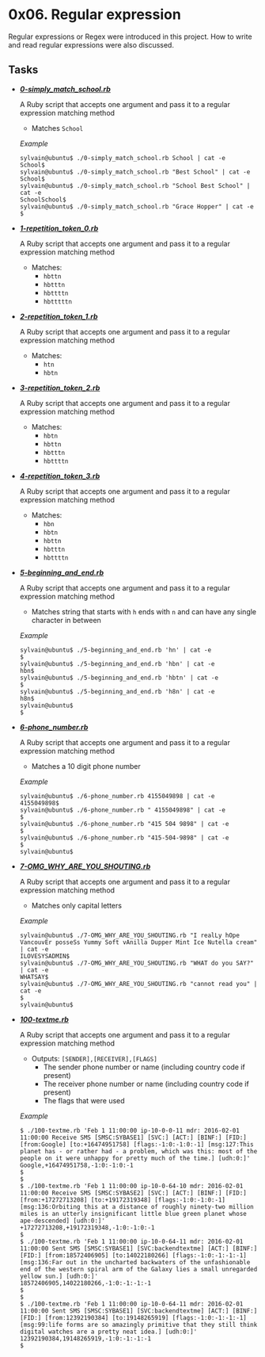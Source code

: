 
# 0x06. Regular expression

Regular expressions or Regex were introduced in this project. How to write and read regular expressions were also discussed.

## Tasks

- ***[0-simply_match_school.rb](https://github.com/10thcode/alx-system_engineering-devops/blob/master/0x06-regular_expressions/0-simply_match_school.rb)***

    A Ruby script that accepts one argument and pass it to a
    regular expression matching method
    - Matches `School`

    *Example*
    ```
    sylvain@ubuntu$ ./0-simply_match_school.rb School | cat -e
    School$
    sylvain@ubuntu$ ./0-simply_match_school.rb "Best School" | cat -e
    School$
    sylvain@ubuntu$ ./0-simply_match_school.rb "School Best School" | cat -e
    SchoolSchool$
    sylvain@ubuntu$ ./0-simply_match_school.rb "Grace Hopper" | cat -e
    $
    ```

- ***[1-repetition_token_0.rb](https://github.com/10thcode/alx-system_engineering-devops/blob/master/0x06-regular_expressions/1-repetition_token_0.rb)***

    A Ruby script that accepts one argument and pass it to a
    regular expression matching method
    - Matches:
        - `hbttn`
        - `hbtttn`
        - `hbttttn`
        - `hbtttttn`

- ***[2-repetition_token_1.rb](https://github.com/10thcode/alx-system_engineering-devops/blob/master/0x06-regular_expressions/2-repetition_token_1.rb)***

    A Ruby script that accepts one argument and pass it to a
    regular expression matching method
    - Matches:
        - `htn`
        - `hbtn`

- ***[3-repetition_token_2.rb](https://github.com/10thcode/alx-system_engineering-devops/blob/master/0x06-regular_expressions/3-repetition_token_2.rb)***

    A Ruby script that accepts one argument and pass it to a
    regular expression matching method
    - Matches:
        - `hbtn`
        - `hbttn`
        - `hbtttn`
        - `hbttttn`

- ***[4-repetition_token_3.rb](https://github.com/10thcode/alx-system_engineering-devops/blob/master/0x06-regular_expressions/4-repetition_token_3.rb)***

    A Ruby script that accepts one argument and pass it to a
    regular expression matching method
    - Matches:
        - `hbn`
        - `hbtn`
        - `hbttn`
        - `hbtttn`
        - `hbttttn`

- ***[5-beginning_and_end.rb](https://github.com/10thcode/alx-system_engineering-devops/blob/master/0x06-regular_expressions/5-beginning_and_end.rb)***

    A Ruby script that accepts one argument and pass it to a
    regular expression matching method
    - Matches string that starts with `h` ends with `n` and
    can have any single character in between

    *Example*
    ```
    sylvain@ubuntu$ ./5-beginning_and_end.rb 'hn' | cat -e
    $
    sylvain@ubuntu$ ./5-beginning_and_end.rb 'hbn' | cat -e
    hbn$
    sylvain@ubuntu$ ./5-beginning_and_end.rb 'hbtn' | cat -e
    $
    sylvain@ubuntu$ ./5-beginning_and_end.rb 'h8n' | cat -e
    h8n$
    sylvain@ubuntu$
    $
    ```

- ***[6-phone_number.rb](https://github.com/10thcode/alx-system_engineering-devops/blob/master/0x06-regular_expressions/6-phone_number.rb)***

    A Ruby script that accepts one argument and pass it to a
    regular expression matching method
    - Matches a 10 digit phone number

    *Example*
    ```
    sylvain@ubuntu$ ./6-phone_number.rb 4155049898 | cat -e
    4155049898$
    sylvain@ubuntu$ ./6-phone_number.rb " 4155049898" | cat -e
    $
    sylvain@ubuntu$ ./6-phone_number.rb "415 504 9898" | cat -e
    $
    sylvain@ubuntu$ ./6-phone_number.rb "415-504-9898" | cat -e
    $
    sylvain@ubuntu$
    ```

- ***[7-OMG_WHY_ARE_YOU_SHOUTING.rb](https://github.com/10thcode/alx-system_engineering-devops/blob/master/0x06-regular_expressions/7-OMG_WHY_ARE_YOU_SHOUTING.rb)***

    A Ruby script that accepts one argument and pass it to a
    regular expression matching method
    - Matches only capital letters

    *Example*
    ```
    sylvain@ubuntu$ ./7-OMG_WHY_ARE_YOU_SHOUTING.rb "I realLy hOpe VancouvEr posseSs Yummy Soft vAnilla Dupper Mint Ice Nutella cream" | cat -e
    ILOVESYSADMIN$
    sylvain@ubuntu$ ./7-OMG_WHY_ARE_YOU_SHOUTING.rb "WHAT do you SAY?" | cat -e
    WHATSAY$
    sylvain@ubuntu$ ./7-OMG_WHY_ARE_YOU_SHOUTING.rb "cannot read you" | cat -e
    $
    sylvain@ubuntu$
    ```

- ***[100-textme.rb](https://github.com/10thcode/alx-system_engineering-devops/blob/master/0x06-regular_expressions/100-textme.rb)***

    A Ruby script that accepts one argument and pass it to a
    regular expression matching method
    - Outputs: `[SENDER],[RECEIVER],[FLAGS]`
        - The sender phone number or name (including country code if present)
        - The receiver phone number or name (including country code if present)
        - The flags that were used

    *Example*
    ```
    $ ./100-textme.rb 'Feb 1 11:00:00 ip-10-0-0-11 mdr: 2016-02-01 11:00:00 Receive SMS [SMSC:SYBASE1] [SVC:] [ACT:] [BINF:] [FID:] [from:Google] [to:+16474951758] [flags:-1:0:-1:0:-1] [msg:127:This planet has - or rather had - a problem, which was this: most of the people on it were unhappy for pretty much of the time.] [udh:0:]'
    Google,+16474951758,-1:0:-1:0:-1
    $
    $
    $ ./100-textme.rb 'Feb 1 11:00:00 ip-10-0-64-10 mdr: 2016-02-01 11:00:00 Receive SMS [SMSC:SYBASE2] [SVC:] [ACT:] [BINF:] [FID:] [from:+17272713208] [to:+19172319348] [flags:-1:0:-1:0:-1] [msg:136:Orbiting this at a distance of roughly ninety-two million miles is an utterly insignificant little blue green planet whose ape-descended] [udh:0:]'
    +17272713208,+19172319348,-1:0:-1:0:-1
    $
    $ ./100-textme.rb 'Feb 1 11:00:00 ip-10-0-64-11 mdr: 2016-02-01 11:00:00 Sent SMS [SMSC:SYBASE1] [SVC:backendtextme] [ACT:] [BINF:] [FID:] [from:18572406905] [to:14022180266] [flags:-1:0:-1:-1:-1] [msg:136:Far out in the uncharted backwaters of the unfashionable end of the western spiral arm of the Galaxy lies a small unregarded yellow sun.] [udh:0:]'
    18572406905,14022180266,-1:0:-1:-1:-1
    $
    $
    $ ./100-textme.rb 'Feb 1 11:00:00 ip-10-0-64-11 mdr: 2016-02-01 11:00:00 Sent SMS [SMSC:SYBASE1] [SVC:backendtextme] [ACT:] [BINF:] [FID:] [from:12392190384] [to:19148265919] [flags:-1:0:-1:-1:-1] [msg:99:life forms are so amazingly primitive that they still think digital watches are a pretty neat idea.] [udh:0:]'
    12392190384,19148265919,-1:0:-1:-1:-1
    $
    ```
